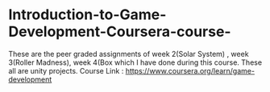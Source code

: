 # Introduction-to-Game-Development-Coursera-course-
These are the peer graded assignments of week 2(Solar System) , week 3(Roller Madness), week 4(Box which I have done during this course.
These all are unity projects.
Course Link : https://www.coursera.org/learn/game-development
